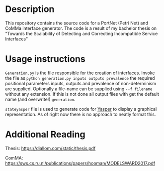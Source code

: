 # Description
This repository contains the source code for a PortNet (Petri Net) and CoMMa interface generator.
The code is a result of my bachelor thesis on "Towards the Scalability of Detecting and Correcting Incompatible Service Interfaces"







# Usage instructions
``Generation.py`` is the file responsible for the creation of interfaces. Invoke the file as ``python generation.py inputs outputs prevalence`` the required positional parameters inputs, outputs and prevalence of non-determinism are supplied. Optionally a file-name can be supplied using `--f filename` without any extension. If this is not done all output files with get the default name (and overwrite!) `generation`.  
  

``stateyasper`` file is used to generate code for [Yasper](http://www.yasper.org/) to display a graphical representation. As of right now there is no approach to neatly format this. 



# Additional Reading
Thesis: https://diallom.com/static/thesis.pdf
  
  
ComMA:  https://sws.cs.ru.nl/publications/papers/hooman/MODELSWARD2017.pdf
